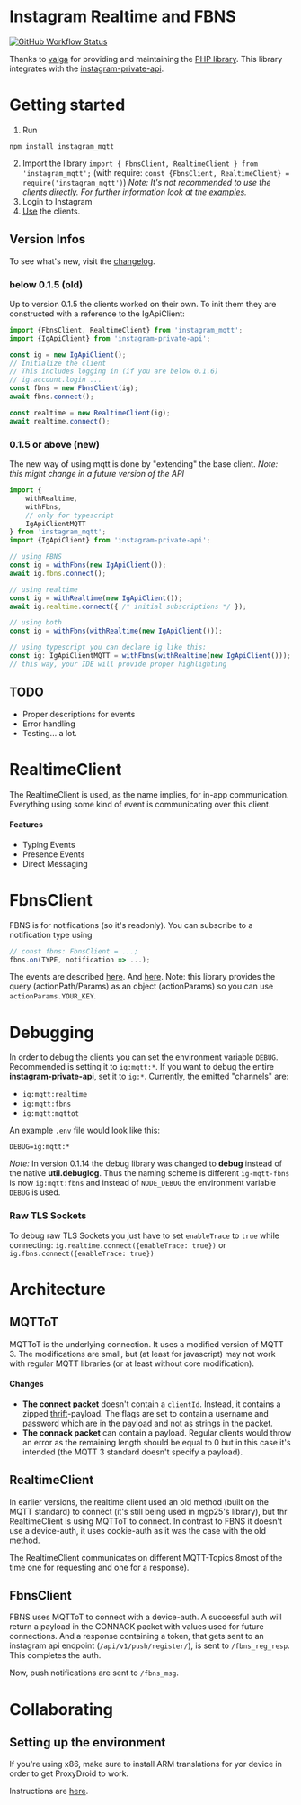 # Instagram Realtime and FBNS

[![GitHub Workflow Status](https://img.shields.io/github/workflow/status/nerixyz/instagram_mqtt/Node%20CI?style=flat)](https://github.com/Nerixyz/instagram_mqtt/actions)

Thanks to [valga](https://github.com/valga) for providing and maintaining the [PHP library](https://github.com/valga/fbns-react).
This library integrates with the [instagram-private-api](https://github.com/dilame/instagram-private-api).

# Getting started

1. Run 
```
npm install instagram_mqtt
```
2. Import the library `import { FbnsClient, RealtimeClient } from 'instagram_mqtt';`
 (with require: `const {FbnsClient, RealtimeClient} = require('instagram_mqtt')`)
 *Note: It's not recommended to use the clients directly. For further information look at the [examples](examples).*
3. Login to Instagram
4. [Use](examples) the clients.

## Version Infos
To see what's new, visit the [changelog](CHANGELOG.md).
### below 0.1.5 (old)
Up to version 0.1.5 the clients worked on their own.
To init them they are constructed with a reference to the IgApiClient:
```typescript
import {FbnsClient, RealtimeClient} from 'instagram_mqtt';
import {IgApiClient} from 'instagram-private-api';

const ig = new IgApiClient();
// Initialize the client
// This includes logging in (if you are below 0.1.6)
// ig.account.login ...
const fbns = new FbnsClient(ig);
await fbns.connect();

const realtime = new RealtimeClient(ig);
await realtime.connect();
```

### 0.1.5 or above (new)
The new way of using mqtt is done by "extending" the base client.
*Note: this might change in a future version of the API*
```typescript
import {
    withRealtime,
    withFbns,
    // only for typescript
    IgApiClientMQTT
} from 'instagram_mqtt';
import {IgApiClient} from 'instagram-private-api';

// using FBNS
const ig = withFbns(new IgApiClient());
await ig.fbns.connect();

// using realtime
const ig = withRealtime(new IgApiClient());
await ig.realtime.connect({ /* initial subscriptions */ });

// using both
const ig = withFbns(withRealtime(new IgApiClient()));

// using typescript you can declare ig like this:
const ig: IgApiClientMQTT = withFbns(withRealtime(new IgApiClient()));
// this way, your IDE will provide proper highlighting
```

## TODO
 - Proper descriptions for events
 - Error handling
 - Testing... a lot.

# RealtimeClient
The RealtimeClient is used, as the name implies, for in-app communication.
Everything using some kind of event is communicating over this client.
#### Features
 - Typing Events
 - Presence Events
 - Direct Messaging
# FbnsClient
FBNS is for notifications (so it's readonly).
You can subscribe to a notification type using
```typescript
// const fbns: FbnsClient = ...;
fbns.on(TYPE, notification => ...);
```
The events are described [here](src/fbns/fbns.client.ts).
And [here](https://github.com/mgp25/Instagram-API/blob/master/src/Push.php).
Note: this library provides the query (actionPath/Params) as an object (actionParams)
 so you can use `actionParams.YOUR_KEY`.
 
# Debugging
In order to debug the clients you can set the environment variable `DEBUG`.
Recommended is setting it to `ig:mqtt:*`. If you want to debug the entire **instagram-private-api**, set it to `ig:*`.
Currently, the emitted "channels" are:
 - `ig:mqtt:realtime`
 - `ig:mqtt:fbns`
 - `ig:mqtt:mqttot`
 
 An example `.env` file would look like this:
 ```
DEBUG=ig:mqtt:*
```
*Note:* In version 0.1.14 the debug library was changed to **debug** instead of the native **util.debuglog**.
 Thus the naming scheme is different `ig-mqtt-fbns` is now `ig:mqtt:fbns`
  and instead of `NODE_DEBUG` the environment variable `DEBUG` is used.
  
 ### Raw TLS Sockets
 To debug raw TLS Sockets you just have to set `enableTrace` to `true` while connecting:
 `ig.realtime.connect({enableTrace: true})` or `ig.fbns.connect({enableTrace: true})`

# Architecture

## MQTToT
MQTToT is the underlying connection. It uses a modified version of MQTT 3.
The modifications are small, but (at least for javascript) may not work with regular MQTT libraries
(or at least without core modification).
#### Changes
 - **The connect packet** doesn't contain a `clientId`. Instead,
  it contains a zipped [thrift](https://people.apache.org/~thejas/thrift-0.9/javadoc/org/apache/thrift/protocol/TCompactProtocol.html)-payload.
  The flags are set to contain a username and password which are in the payload and not as strings in the packet.
 - **The connack packet** can contain a payload. Regular clients would throw an error
  as the remaining length should be equal to 0 but in this case it's intended (the MQTT 3 standard doesn't specify a payload).

## RealtimeClient
In earlier versions, the realtime client used an old method (built on the MQTT standard) to connect
(it's still being used in mgp25's library), but thr RealtimeClient is using MQTToT to connect.
In contrast to FBNS it doesn't use a device-auth, it uses cookie-auth as it was the case with the
old method.

The RealtimeClient communicates on different MQTT-Topics 8most of the time one for requesting and one for a response).

## FbnsClient
FBNS uses MQTToT to connect with a device-auth.
A successful auth will return a payload in the CONNACK packet with values used for future connections.
And a response containing a token,
that gets sent to an instagram api endpoint (`/api/v1/push/register/`), is sent to `/fbns_reg_resp`.
This completes the auth.

Now, push notifications are sent to `/fbns_msg`.

# Collaborating

## Setting up the environment
If you're using x86, make sure to install ARM translations for yor device
 in order to get ProxyDroid to work.
 
 Instructions are [here](https://github.com/dilame/instagram-private-api/blob/master/CONTRIBUTING.md#capturing-tls-requests).

